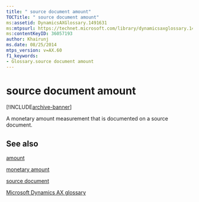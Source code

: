 ```yaml
---
title: " source document amount"
TOCTitle: " source document amount"
ms:assetid: DynamicsAXGlossary.1491631
ms:mtpsurl: https://technet.microsoft.com/library/dynamicsaxglossary.1491631(v=AX.60)
ms:contentKeyID: 36057193
author: Khairunj
ms.date: 08/25/2014
mtps_version: v=AX.60
f1_keywords:
- Glossary.source document amount
---
```


# source document amount


[!INCLUDE[archive-banner](includes/archive-banner.md)]

A monetary amount measurement that is documented on a source document.

## See also

[amount](amount.md)

[monetary amount](monetary-amount.md)

[source document](source-document.md)

[Microsoft Dynamics AX glossary](glossary/microsoft-dynamics-ax-glossary.md)

  


